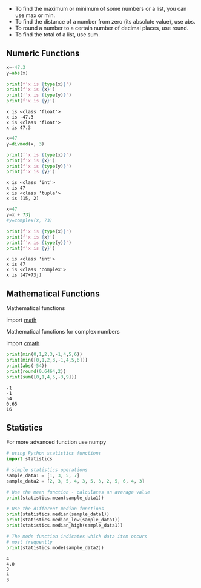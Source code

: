 * To find the maximum or minimum of some numbers or a list, you can use max or min.
* To find the distance of a number from zero (its absolute value), use abs.
* To round a number to a certain number of decimal places, use round.
* To find the total of a list, use sum.

## Numeric Functions

``` py
x=-47.3
y=abs(x)

print(f'x is {type(x)}')
print(f'x is {x}')
print(f'x is {type(y)}')
print(f'x is {y}') 
```
```
x is <class 'float'>
x is -47.3
x is <class 'float'>
x is 47.3
```

``` py
x=47
y=divmod(x, 3)

print(f'x is {type(x)}')
print(f'x is {x}')
print(f'x is {type(y)}')
print(f'x is {y}') 
```
```
x is <class 'int'>
x is 47
x is <class 'tuple'>
x is (15, 2)
```

``` py 
x=47
y=x + 73j
#y=complex(x, 73)

print(f'x is {type(x)}')
print(f'x is {x}')
print(f'x is {type(y)}')
print(f'x is {y}')
```
```
x is <class 'int'>
x is 47
x is <class 'complex'>
x is (47+73j)
```
## Mathematical Functions

Mathematical functions

import [math](https://docs.python.org/3/library/math.html)


Mathematical functions for complex numbers

import [cmath](https://docs.python.org/3/library/cmath.html)

``` py 
print(min(0,1,2,3,-1,4,5,6))
print(min([0,1,2,3,-1,4,5,6]))
print(abs(-54))
print(round(0.6464,2))
print(sum([0,1,4,5,-3,9]))
```
```
-1
-1
54
0.65
16
```
## Statistics

For more advanced function use numpy

``` py 
# using Python statistics functions
import statistics

# simple statistics operations
sample_data1 = [1, 3, 5, 7]
sample_data2 = [2, 3, 5, 4, 3, 5, 3, 2, 5, 6, 4, 3]

# Use the mean function - calculates an average value
print(statistics.mean(sample_data1))

# Use the different median functions
print(statistics.median(sample_data1))
print(statistics.median_low(sample_data1))
print(statistics.median_high(sample_data1))

# The mode function indicates which data item occurs
# most frequently
print(statistics.mode(sample_data2))
```
```
4
4.0
3
5
3
```

